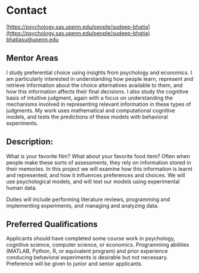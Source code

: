 # Contact
[https://psychology.sas.upenn.edu/people/sudeep-bhatia](https://psychology.sas.upenn.edu/people/sudeep-bhatia)
bhatiasu@upenn.edu

## Mentor Areas

I study preferential choice using insights from psychology and economics. I am particularly interested in understanding how people learn, represent and retrieve information about the choice alternatives available to them, and how this information affects their final decisions. I also study the cognitive basis of intuitive judgment, again with a focus on understanding the mechanisms involved in representing relevant information in these types of judgments. My work uses mathematical and computational cognitive models, and tests the predictions of these models with behavioral experiments.

## Description:

What is your favorite film? What about your favorite food item? Often when people make these sorts of assessments, they rely on information stored in their memories. In this project we will examine how this information is learnt and represented, and how it influences preferences and choices. We will use psychological models, and will test our models using experimental human data.

Duties will include performing literature reviews, programming and implementing experiments, and managing and analyzing data. 

## Preferred Qualifications

Applicants should have completed some course work in psychology, cognitive science, computer science, or economics. Programming abilities (MATLAB, Python, R, or equivalent program) and prior experience conducing behavioral experiments is desirable but not necessary. Preference will be given to junior and senior applicants.